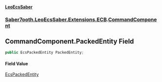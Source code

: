 #### [LeoEcsSaber](index.md 'index')
### [Saber7ooth.LeoEcsSaber.Extensions.ECB](Saber7ooth.LeoEcsSaber.Extensions.ECB.md 'Saber7ooth.LeoEcsSaber.Extensions.ECB').[CommandComponent](CommandComponent.md 'Saber7ooth.LeoEcsSaber.Extensions.ECB.CommandComponent')

## CommandComponent.PackedEntity Field

```csharp
public EcsPackedEntity PackedEntity;
```

#### Field Value
[EcsPackedEntity](EcsPackedEntity.md 'Saber7ooth.LeoEcsSaber.EcsPackedEntity')